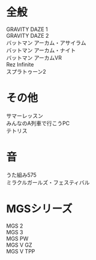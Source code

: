 # 全般
GRAVITY DAZE 1  
GRAVITY DAZE 2  
バットマン アーカム・アサイラム  
バットマン アーカム・ナイト  
バットマン アーカムVR  
Rez Infinite  
スプラトゥーン2  

# その他
サマーレッスン  
みんなのA列車で行こうPC  
テトリス  

# 音
うた組み575  
ミラクルガールズ・フェスティバル  

# MGSシリーズ
MGS 2  
MGS 3  
MGS PW  
MGS V GZ  
MGS V TPP  